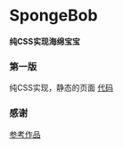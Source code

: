 # SpongeBob
**纯CSS实现海绵宝宝**
### 第一版
纯CSS实现，静态的页面
[代码](https://github.com/clydeqin7/SpongeBob/tree/93ca81983dd5c57f305dd03912925c1634eda7e8)
### 感谢
[参考作品](https://codepen.io/gabrielsxp/pen/BpWppr?limit=all&page=2&q=SpongeBob)
